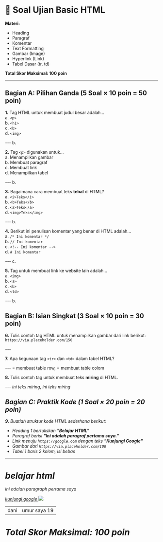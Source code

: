 # 📝 Soal Ujian Basic HTML

**Materi:**  
- Heading  
- Paragraf  
- Komentar  
- Text Formatting  
- Gambar (Image)  
- Hyperlink (Link)  
- Tabel Dasar (tr, td)  

**Total Skor Maksimal: 100 poin**  

---

## Bagian A: Pilihan Ganda (5 Soal × 10 poin = 50 poin)  

**1.** Tag HTML untuk membuat judul besar adalah...  
a. `<p>`  
b. `<h1>`  
c. `<b>`  
d. `<img>`  

--- b.

**2.** Tag `<p>` digunakan untuk...  
a. Menampilkan gambar  
b. Membuat paragraf  
c. Membuat link  
d. Menampilkan tabel  

--- b.

**3.** Bagaimana cara membuat teks **tebal** di HTML?  
a. `<i>Teks</i>`  
b. `<b>Teks</b>`  
c. `<a>Teks</a>`  
d. `<img>Teks</img>`  

--- b.

**4.** Berikut ini penulisan komentar yang benar di HTML adalah...  
a. `/* Ini komentar */`  
b. `// Ini komentar`  
c. `<!-- Ini komentar -->`  
d. `# Ini komentar`  

--- c.

**5.** Tag untuk membuat link ke website lain adalah...  
a. `<img>`  
b. `<a>`  
c. `<b>`  
d. `<td>`  

--- b.

## Bagian B: Isian Singkat (3 Soal × 10 poin = 30 poin)  

**6.** Tulis contoh tag HTML untuk menampilkan gambar dari link berikut:  
`https://via.placeholder.com/150`  

--- <img src="https://via.placeholder.com/150" alt="" width="" height="">

**7.** Apa kegunaan tag `<tr>` dan `<td>` dalam tabel HTML?  

--- <tr> = membuat table row, <td> = membuat table colom 

**8.** Tulis contoh tag untuk membuat teks **miring** di HTML.  

--- <i>ini teks miring</i>, <em> ini teks miring <em>

## Bagian C: Praktik Kode (1 Soal × 20 poin = 20 poin)  

**9.** Buatlah struktur kode HTML sederhana berikut:  
- Heading 1 bertuliskan **"Belajar HTML"**  
- Paragraf berisi **"Ini adalah paragraf pertama saya."**  
- Link menuju `https://google.com` dengan teks **"Kunjungi Google"**  
- Gambar dari `https://via.placeholder.com/100`  
- Tabel 1 baris 2 kolom, isi bebas  

---
<h1> belajar html</h1>
<p>ini adalah paragraph pertama saya</p>
<a href="www.google.com"> kunjungi google </a>
<img src="https://via.placeholder.com/100">
<table>
    <tr>
        <td>dani</td>
        <td>umur saya 19</td>
    </tr>
</table>


# **Total Skor Maksimal: 100 poin**
